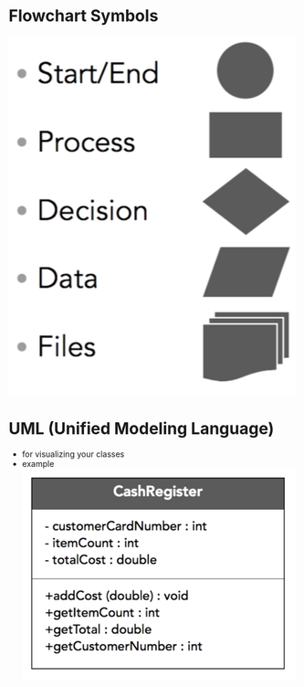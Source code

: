 # Flowchart Symbols
![flowchart symbols](../images/flowchartSymbols.png)
# UML (Unified Modeling Language)
- for visualizing your classes
- example
  ![UML diagram](../images/umlDiagram.png)
